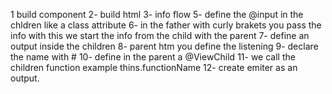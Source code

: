 1 build component
2- build html
3- info flow
5- define the @input in the chldren like a class attribute
6- in the father with curly brakets you pass the info 
with this we start the info from the child with the parent
7- define an output inside the children
8- parent htm you define the listening 
9- declare the name with #
10- define in the parent a @ViewChild
11- we call the children function example thins.functionName
12- create emiter as an output.

